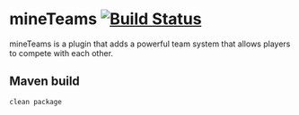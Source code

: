 # mineTeams [![Build Status](https://travis-ci.org/arturekdev/mineTeams.png?branch=master)](https://travis-ci.org/arturekdev/mineTeams)

mineTeams is a plugin that adds a powerful team system that allows players to compete with each other.

## Maven build

```bash
clean package
```
